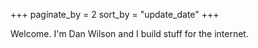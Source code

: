 +++
paginate_by = 2
sort_by = "update_date"
+++

Welcome. I'm Dan Wilson and I build stuff for the internet.
